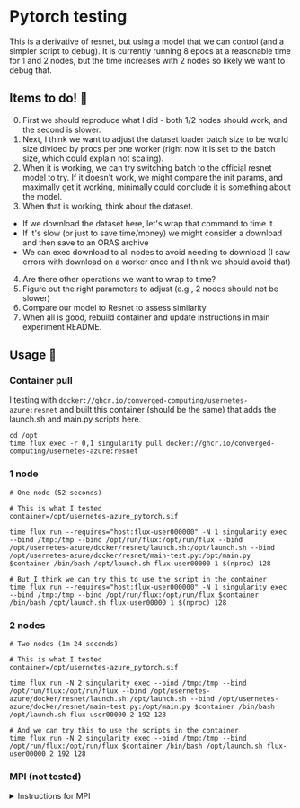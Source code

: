 # Pytorch testing

This is a derivative of resnet, but using a model that we can control (and a simpler script to debug). It is currently running 8 epocs at a reasonable time for 1 and 2 nodes, but the time increases with 2 nodes so likely we want to debug that.

## Items to do! 📝

0. First we should reproduce what I did - both 1/2 nodes should work, and the second is slower.
1. Next, I think we want to adjust the dataset loader batch size to be world size divided by procs per one worker (right now it is set to the batch size, which could explain not scaling).
2. When it is working, we can try switching batch to the official resnet model to try. If it doesn't work, we might compare the init params, and maximally get it working, minimally could conclude it is something about the model.
3. When that is working, think about the dataset.
  - If we download the dataset here, let's wrap that command to time it.
  - If it's slow (or just to save time/money) we might consider a download and then save to an ORAS archive
  - We can exec download to all nodes to avoid needing to download (I saw errors with download on a worker once and I think we should avoid that)
4. Are there other operations we want to wrap to time?
5. Figure out the right parameters to adjust (e.g., 2 nodes should not be slower)
6. Compare our model to Resnet to assess similarity
7. When all is good, rebuild container and update instructions in main experiment README.

## Usage 🧐

### Container pull

I testing with `docker://ghcr.io/converged-computing/usernetes-azure:resnet` and built this container (should be the same) that adds the launch.sh and main.py scripts here.

```console
cd /opt
time flux exec -r 0,1 singularity pull docker://ghcr.io/converged-computing/usernetes-azure:resnet
```

### 1 node

```console
# One node (52 seconds)

# This is what I tested
container=/opt/usernetes-azure_pytorch.sif

time flux run --requires="host:flux-user000000" -N 1 singularity exec --bind /tmp:/tmp --bind /opt/run/flux:/opt/run/flux --bind /opt/usernetes-azure/docker/resnet/launch.sh:/opt/launch.sh --bind /opt/usernetes-azure/docker/resnet/main-test.py:/opt/main.py $container /bin/bash /opt/launch.sh flux-user00000 1 $(nproc) 128

# But I think we can try this to use the script in the container
time flux run --requires="host:flux-user000000" -N 1 singularity exec --bind /tmp:/tmp --bind /opt/run/flux:/opt/run/flux $container /bin/bash /opt/launch.sh flux-user00000 1 $(nproc) 128
```

### 2 nodes 

```console
# Two nodes (1m 24 seconds)

# This is what I tested
container=/opt/usernetes-azure_pytorch.sif

time flux run -N 2 singularity exec --bind /tmp:/tmp --bind /opt/run/flux:/opt/run/flux --bind /opt/usernetes-azure/docker/resnet/launch.sh:/opt/launch.sh --bind /opt/usernetes-azure/docker/resnet/main-test.py:/opt/main.py $container /bin/bash /opt/launch.sh flux-user00000 2 192 128

# And we can try this to use the scripts in the container
time flux run -N 2 singularity exec --bind /tmp:/tmp --bind /opt/run/flux:/opt/run/flux $container /bin/bash /opt/launch.sh flux-user00000 2 192 128
```

### MPI (not tested)

<details>

<summary>Instructions for MPI</summary>

Note that I did export these envars for the first run, but using gloo I don't think it would matter. If there are issues above we should try exporting them.

```console
export OMPI_MCA_pml=ucx
export UCX_TLS=rc,sm
export OMPI_MCA_btl=^vader,tcp,openib,uct
export OMPI_MCA_spml=ucx
export OMPI_MCA_osc=ucx
```

Here are the original notes from Lise.

```console
#backend=mpi
flux run -N 1 -o cpu-affinity=per-task --tasks-per-node=1 -o mpi=none -o pmi=pmix singularity exec --bind /tmp:/tmp --bind /opt/run/flux:/opt/run/flux --bind launch.sh:/opt/launch.sh --bind main.py:/opt/main.py /opt/usernetes-azure_resnet.sif /bin/bash /opt/launch.sh flux-user00000 1 8 128
Torchrun for lead node
W0207 11:51:48.344000 133469446010688 torch/distributed/run.py:757] 
W0207 11:51:48.344000 133469446010688 torch/distributed/run.py:757] *****************************************
W0207 11:51:48.344000 133469446010688 torch/distributed/run.py:757] Setting OMP_NUM_THREADS environment variable for each process to be 1 in default, to avoid your system being overloaded, please further tune the variable for optimal performance in your application as needed. 
W0207 11:51:48.344000 133469446010688 torch/distributed/run.py:757] *****************************************
Rank 0 initialized, WORLD SIZE: 1
Rank 0 initialized, WORLD SIZE: 1
Rank 0 initialized, WORLD SIZE: 1
Rank 0 initialized, WORLD SIZE: 1
Rank 0 initialized, WORLD SIZE: 1
Rank 0 initialized, WORLD SIZE: 1
Rank 0 initialized, WORLD SIZE: 1
Rank 0 initialized, WORLD SIZE: 1
epoch : 0.0000
epoch : 0.0000
epoch : 0.0000
epoch : 0.0000
epoch : 0.0000
epoch : 0.0000
epoch : 0.0000
epoch : 0.0000

#backend=gloo
flux run -N 1 -o cpu-affinity=per-task --tasks-per-node=1 -o mpi=none -o pmi=pmix singularity exec --bind /tmp:/tmp --bind /opt/run/flux:/opt/run/flux --bind launch.sh:/opt/launch.sh --bind main.py:/opt/main.py /opt/usernetes-azure_resnet.sif /bin/bash /opt/launch.sh flux-user00000 1 8 128
Torchrun for lead node
W0207 11:52:25.138000 135745581799232 torch/distributed/run.py:757] 
W0207 11:52:25.138000 135745581799232 torch/distributed/run.py:757] *****************************************
W0207 11:52:25.138000 135745581799232 torch/distributed/run.py:757] Setting OMP_NUM_THREADS environment variable for each process to be 1 in default, to avoid your system being overloaded, please further tune the variable for optimal performance in your application as needed. 
W0207 11:52:25.138000 135745581799232 torch/distributed/run.py:757] *****************************************
Rank 0 initialized, WORLD SIZE: 8
Rank 1 initialized, WORLD SIZE: 8
Rank 2 initialized, WORLD SIZE: 8
Rank 3 initialized, WORLD SIZE: 8
Rank 4 initialized, WORLD SIZE: 8
Rank 5 initialized, WORLD SIZE: 8
Rank 6 initialized, WORLD SIZE: 8
Rank 7 initialized, WORLD SIZE: 8
epoch : 0.0000
epoch : 0.0000
epoch : 0.0000
epoch : 0.0000
epoch : 0.0000
epoch : 0.0000
epoch : 0.0000
epoch : 0.0000
```

</details>
